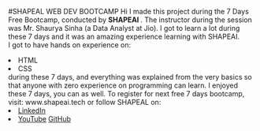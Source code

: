 #SHAPEAL WEB DEV BOOTCAMP
Hi I made this project during the 7 Days Free Bootcamp, conducted by <b> SHAPEAI </b>. 
The instructor during the session was Mr. Shaurya Sinha (a Data Analyst at Jio). I got to learn a lot during these 7 days and it was an amazing experience learning
with SHAPEAI. <br>I got to have hands on experience on:
<li>HTML
<li>CSS
<br>during these 7 days, and everything was explained from the very basics so that anyone with zero experience on programming can learn.
I enjoyed these 7 days, you can as well. To register for next free 7 days bootcamp, visit: www.shapeai.tech 
or follow SHAPEAL on: 
<li><a href="https://in.linkedin.com/company/shapeal">LinkedIn</a> 
<li><a href="https://www.instagram.com/shape.ai/?hl=en'>Instagram</a> 
<li><a href="https://www.youtube.com/channel/UCTUVDLTW9meuDXWcbmISPdA">YouTube</a>
<ll><a href="https://github.com/shapeal">GitHub</a>
